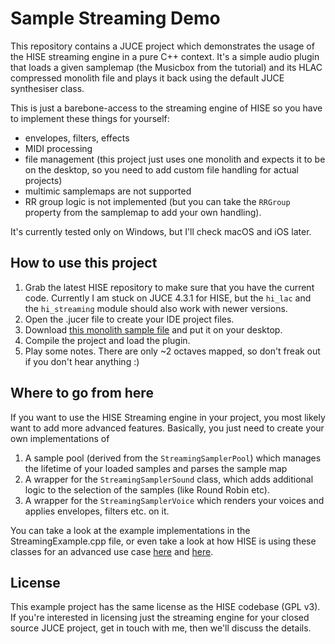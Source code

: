 # Sample Streaming Demo

This repository contains a JUCE project which demonstrates the usage of the HISE streaming engine in a pure C++ context. It's a simple audio plugin that loads a given samplemap (the Musicbox from the tutorial) and its HLAC compressed monolith file and plays it back using the default JUCE synthesiser class.

This is just a barebone-access to the streaming engine of HISE so you have to implement these things for yourself:

- envelopes, filters, effects
- MIDI processing
- file management (this project just uses one monolith and expects it to be on the desktop, so you need to add custom file handling for actual projects)
- multimic samplemaps are not supported
- RR group logic is not implemented (but you can take the `RRGroup` property from the samplemap to add your own handling).

It's currently tested only on Windows, but I'll check macOS and iOS later.

## How to use this project

1. Grab the latest HISE repository to make sure that you have the current code. Currently I am stuck on JUCE 4.3.1 for HISE, but the `hi_lac` and the `hi_streaming` module should also work with newer versions.
2. Open the .jucer file to create your IDE project files.
3. Download [this monolith sample file](https://github.com/christophhart/hise_tutorial/blob/master/MusicBox%20Tutorial/Samples/MusicBoxSampleMap.ch1?raw=true) and put it on your desktop.
4. Compile the project and load the plugin.
5. Play some notes. There are only ~2 octaves mapped, so don't freak out if you don't hear anything :)

## Where to go from here

If you want to use the HISE Streaming engine in your project, you most likely want to add more advanced features. Basically, you just need to create your own implementations of

1. A sample pool (derived from the `StreamingSamplerPool`) which manages the lifetime of your loaded samples and parses the sample map
2. A wrapper for the `StreamingSamplerSound` class, which adds additional logic to the selection of the samples (like Round Robin etc).
3. A wrapper for the `StreamingSamplerVoice` which renders your voices and applies envelopes, filters etc. on it.

You can take a look at the example implementations in the StreamingExample.cpp file, or even take a look at how HISE is using these classes for an advanced use case [here](https://github.com/christophhart/HISE/blob/master/hi_sampler/sampler/ModulatorSamplerVoice.h) and [here](https://github.com/christophhart/HISE/blob/master/hi_sampler/sampler/ModulatorSamplerSound.h).

## License

This example project has the same license as the HISE codebase (GPL v3). If you're interested in licensing just the streaming engine for your closed source JUCE project, get in touch with me, then we'll discuss the details.